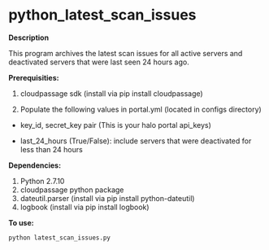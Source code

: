# python_latest_scan_issues

<b> Description </b>

This program archives the latest scan issues for all active servers and deactivated servers that were last seen 24 hours ago.

<b> Prerequisities: </b>

1. cloudpassage sdk (install via pip install cloudpassage)

2. Populate the following values in portal.yml (located in configs directory)

  * key_id, secret_key pair (This is your halo portal api_keys)

  * last_24_hours (True/False): include servers that were deactivated for less than 24 hours

<b> Dependencies: </b>

1. Python 2.7.10
2. cloudpassage python package
3. dateutil.parser (install via pip install python-dateutil)
4. logbook (install via pip install logbook)

<b> To use: </b>

```
python latest_scan_issues.py
```
